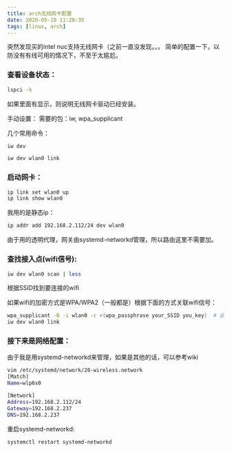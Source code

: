 ```yaml
---
title: arch无线网卡配置
date: 2020-05-10 11:28:35
tags: [linux, arch]
---
```


突然发现买的intel nuc支持无线网卡（之前一直没发现。。。
简单的配置一下，以防没有有线可用的情况下，不至于太尴尬。
<!--more-->

### 查看设备状态：
```bash
lspci -k
```
如果里面有显示，则说明无线网卡驱动已经安装。

手动设置：
需要的包：iw, wpa_supplicant

几个常用命令：
```bash
iw dev

iw dev wlan0 link
```

### 启动网卡：
```bash
ip link set wlan0 up
ip link show wlan0
```

我用的是静态ip：
```bash
ip addr add 192.168.2.112/24 dev wlan0
```
由于用的透明代理，网关由systemd-networkd管理，所以路由这里不需要加。


### 查找接入点(wifi信号):
```bash
iw dev wlan0 scan | less
```
根据SSID找到要连接的wifi

如果wifi的加密方式是WPA/WPA2（一般都是）根据下面的方式关联wifi信号：
```bash
wpa_supplicant -B -i wlan0 -c <(wpa_passphrase your_SSID you_key)  # 这条命令要切到root用户
iw dev wlan0 link
```

### 接下来是网络配置：
由于我是用systemd-networkd来管理，如果是其他的话，可以参考wiki
```bash
vim /etc/systemd/network/20-wireless.network
[Match]
Name=wlp6s0

[Network]
Address=192.168.2.112/24
Gateway=192.168.2.237
DNS=192.168.2.237
```

重启systemd-networkd:
```bash
systemctl restart systemd-networkd
```